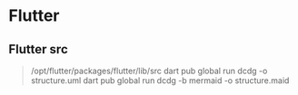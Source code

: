 # Flutter
## Flutter src
> /opt/flutter/packages/flutter/lib/src
> dart pub global run dcdg -o structure.uml
> dart pub global run dcdg -b mermaid -o structure.maid
